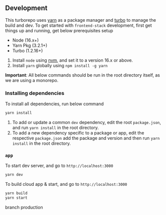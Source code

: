 ## Development

This turborepo uses [yarn](https://www.yarnpkg.com/) as a package manager and [turbo](https://turbo.build) to manage the build and dev.
To get started with `frontend-stack` development, first get things up and running, get below prerequisites setup

- Node (16.x+)
- Yarn Pkg (3.2.1+)
- Turbo (1.2.16+)

1. Install `node` using [nvm](https://github.com/nvm-sh/nvm), and set it to a version 16.x or above.
2. Install `yarn` globally using `npm install -g yarn`

**Important**: All below commands should be run in the root directory itself, as we are using a monorepo.

### Installing dependencies

To install all dependencies, run below command

```sh
yarn install
```

1. To add or update a common `dev` dependency, edit the root `package.json`, and run `yarn install` in the root directory.
2. To add a new dependency specific to a package or app, edit the respective `package.json` add the package and version and then run `yarn install` in the root directory.

### `app`

To start dev server, and go to `http://localhost:3000`

```sh
yarn dev
```

To build cloud app & start, and go to `http://localhost:3000`

```sh
yarn build
yarn start
```
branch production
